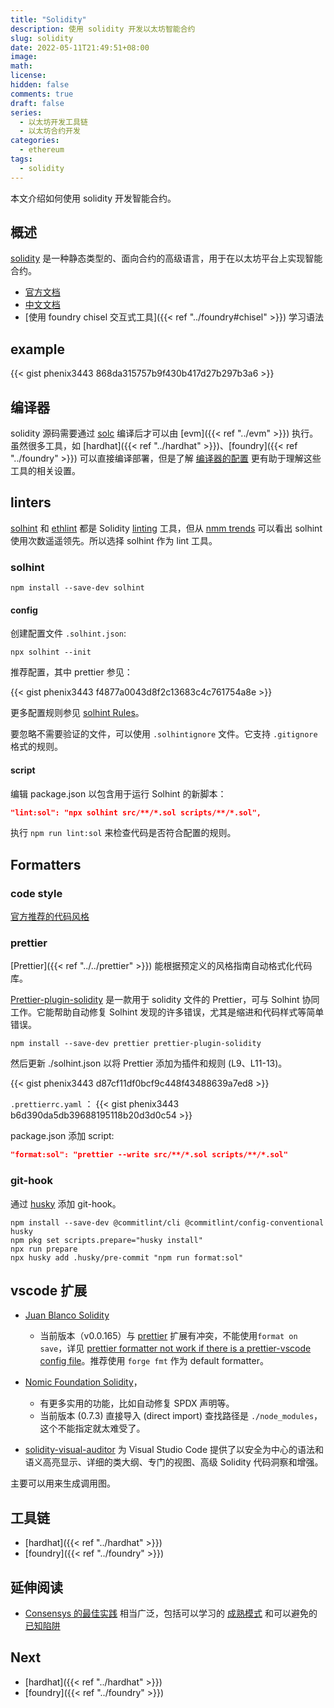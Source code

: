 ```yaml
---
title: "Solidity"
description: 使用 solidity 开发以太坊智能合约
slug: solidity
date: 2022-05-11T21:49:51+08:00
image:
math:
license:
hidden: false
comments: true
draft: false
series:
  - 以太坊开发工具链
  - 以太坊合约开发
categories:
  - ethereum
tags:
  - solidity
---
```


本文介绍如何使用 solidity 开发智能合约。

<!--more-->

## 概述

[solidity](https://soliditylang.org/) 是一种静态类型的、面向合约的高级语言，用于在以太坊平台上实现智能合约。

- [官方文档](https://docs.soliditylang.org/zh/latest/index.html)
- [中文文档](https://docs.soliditylang.org/zh/latest/)
- [使用 foundry chisel 交互式工具]({{< ref "../foundry#chisel" >}}) 学习语法

## example

{{< gist phenix3443 868da315757b9f430b417d27b297b3a6 >}}

## 编译器

solidity 源码需要通过 [solc](https://docs.soliditylang.org/zh/latest/installing-solidity.html) 编译后才可以由 [evm]({{< ref "../evm" >}}) 执行。虽然很多工具，如 [hardhat]({{< ref "../hardhat" >}})、[foundry]({{< ref "../foundry" >}}) 可以直接编译部署，但是了解 [编译器的配置](https://docs.soliditylang.org/zh/latest/using-the-compiler.html) 更有助于理解这些工具的相关设置。

## linters

[solhint](https://github.com/protofire/solhint) 和 [ethlint](https://github.com/duaraghav8/Ethlint) 都是 Solidity [linting](<https://en.wikipedia.org/wiki/Lint_(software)>) 工具，但从 [nmm trends](https://npmtrends.com/ethlint-vs-solhint-vs-solium) 可以看出 solhint 使用次数遥遥领先。所以选择 solhint 作为 lint 工具。

### solhint

```shell
npm install --save-dev solhint
```

#### config

创建配置文件 `.solhint.json`:

```shell
npx solhint --init
```

推荐配置，其中 prettier 参见：

{{< gist phenix3443 f4877a0043d8f2c13683c4c761754a8e >}}

更多配置规则参见 [solhint Rules](https://protofire.github.io/solhint/docs/rules.html)。

要忽略不需要验证的文件，可以使用 `.solhintignore` 文件。它支持 `.gitignore` 格式的规则。

#### script

编辑 package.json 以包含用于运行 Solhint 的新脚本：

```json
"lint:sol": "npx solhint src/**/*.sol scripts/**/*.sol",
```

执行 `npm run lint:sol` 来检查代码是否符合配置的规则。

## Formatters

### code style

[官方推荐的代码风格](https://docs.soliditylang.org/zh/latest/natspec-format.html#natspec)

### prettier

[Prettier]({{< ref "../../prettier" >}}) 能根据预定义的风格指南自动格式化代码库。

[Prettier-plugin-solidity](https://github.com/prettier-solidity/prettier-plugin-solidity) 是一款用于 solidity 文件的 Prettier，可与 Solhint 协同工作。它能帮助自动修复 Solhint 发现的许多错误，尤其是缩进和代码样式等简单错误。

```shell
npm install --save-dev prettier prettier-plugin-solidity
```

然后更新 ./solhint.json 以将 Prettier 添加为插件和规则 (L9、L11-13)。

{{< gist phenix3443 d87cf11df0bcf9c448f43488639a7ed8 >}}

`.prettierrc.yaml` ：
{{< gist phenix3443 b6d390da5db39688195118b20d3d0c54 >}}

package.json 添加 script:

```json
"format:sol": "prettier --write src/**/*.sol scripts/**/*.sol"
```

### git-hook

通过 [husky](https://www.npmjs.com/package/husky) 添加 git-hook。

```shell
npm install --save-dev @commitlint/cli @commitlint/config-conventional husky
npm pkg set scripts.prepare="husky install"
npx run prepare
npx husky add .husky/pre-commit "npm run format:sol"
```

## vscode 扩展

- [Juan Blanco Solidity](https://marketplace.visualstudio.com/items?itemName=JuanBlanco.solidity)

  - 当前版本（v0.0.165）与 [prettier](https://marketplace.visualstudio.com/items?itemName=esbenp.prettier-vscode) 扩展有冲突，不能使用`format on save`，详见 [prettier formatter not work if there is a prettier-vscode config file](https://github.com/juanfranblanco/vscode-solidity/issues/417)。推荐使用 `forge fmt` 作为 default formatter。

- [Nomic Foundation Solidity](https://marketplace.visualstudio.com/items?itemName=NomicFoundation.hardhat-solidity)，

  - 有更多实用的功能，比如自动修复 SPDX 声明等。
  - 当前版本 (0.7.3) 直接导入 (direct import) 查找路径是 `./node_modules`， 这个不能指定就太难受了。

- [solidity-visual-auditor](https://marketplace.visualstudio.com/items?itemName=tintinweb.solidity-visual-auditor) 为 Visual Studio Code 提供了以安全为中心的语法和语义高亮显示、详细的类大纲、专门的视图、高级 Solidity 代码洞察和增强。

主要可以用来生成调用图。

## 工具链

- [hardhat]({{< ref "../hardhat" >}})
- [foundry]({{< ref "../foundry" >}})

## 延伸阅读

- [Consensys 的最佳实践](https://consensys.github.io/smart-contract-best-practices/) 相当广泛，包括可以学习的 [成熟模式](https://consensys.github.io/smart-contract-best-practices/development-recommendations/) 和可以避免的 [已知陷阱](https://consensys.github.io/smart-contract-best-practices/attacks/)

## Next

- [hardhat]({{< ref "../hardhat" >}})
- [foundry]({{< ref "../foundry" >}})

